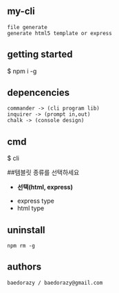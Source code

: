 ## my-cli
	file generate
	generate html5 template or express 

## getting started
$ npm i -g 

## depencencies
	commander -> (cli program lib)
	inquirer -> (prompt in,out)
	chalk -> (console design)

## cmd
$ cli

##템블릿 종류를 선택하세요
 * __선택(html, express)__
 - express type
 - html type

## uninstall
	npm rm -g 

## authors
	baedorazy / baedorazy@gmail.com

